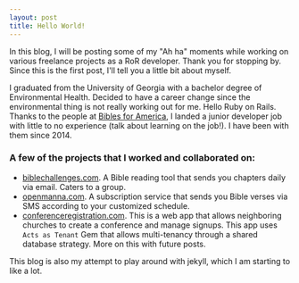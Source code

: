 ```yaml
---
layout: post
title: Hello World!
---
```



In this blog, I will be posting some of my "Ah ha" moments while working on various freelance projects as a RoR developer.  Thank you for stopping by.  Since this is the first post, I'll tell you a little bit about myself. 

I graduated from the University of Georgia with a bachelor degree of Environmental Health. Decided to have a career change since the environmental thing is not really working out for me. Hello Ruby on Rails.  Thanks to the people at [Bibles for America](http://biblesforamerica.org/), I landed a junior developer job with little to no experience (talk about learning on the job!). I have been with them since 2014.

### A few of the projects that I worked and collaborated on:

* [biblechallenges.com](http://www.biblechallenges.com/). A Bible reading tool that sends you chapters daily via email. Caters to a group.
* [openmanna.com](https://www.openmanna.com/). A subscription service that sends you Bible verses via SMS according to your customized schedule.  
* [conferenceregistration.com](http://college.seconferenceregistration.com/). This is a web app that allows neighboring churches to create a conference and manage signups.  This app uses `Acts as Tenant` Gem that allows multi-tenancy through a shared database strategy. More on this with future posts.

This blog is also my attempt to play around with jekyll, which I am starting to like a lot.  

